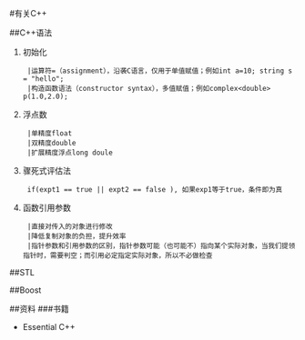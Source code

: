 #有关C++

##C++语法


1. 初始化

		|运算符=（assignment），沿袭C语言，仅用于单值赋值；例如int a=10; string s = "hello";
		|构造函数语法（constructor syntax），多值赋值；例如complex<double> p(1.0,2.0);

2. 浮点数

		|单精度float
		|双精度double
		|扩展精度浮点long doule

3. 骤死式评估法


		if(expt1 == true || expt2 == false ), 如果exp1等于true，条件即为真


4. 函数引用参数

		|直接对传入的对象进行修改
		|降低复制对象的负担，提升效率
		|指针参数和引用参数的区别，指针参数可能（也可能不）指向某个实际对象，当我们提领指针时，需要判空；而引用必定指定实际对象，所以不必做检查
	

##STL

##Boost

##资料
###书籍
- Essential C++ 
